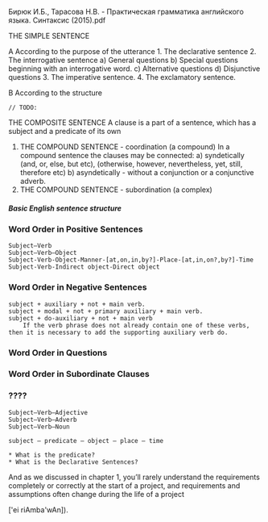 Бирюк И.Б., Тарасова Н.В. - Практическая грамматика английского языка. Синтаксис (2015).pdf

THE SIMPLE SENTENCE

A According to the purpose of the utterance
    1. The declarative sentence
    2. The interrogative sentence
        a) General questions
        b) Special questions beginning with an interrogative word.
        c) Alternative questions
        d) Disjunctive questions
    3. The imperative sentence.
    4. The exclamatory sentence.    
    
B According to the structure
    
    // TODO: 
    
THE COMPOSITE SENTENCE 
    A clause is a part of a sentence, which has a subject and a predicate of its own
    
1. THE COMPOUND SENTENCE - coordination (a compound)
        In a compound sentence the clauses may be connected:
            a) syndetically 
                (and, or, else, but etc), 
                (otherwise, however, nevertheless, yet, still, therefore etc)
            b) asyndetically - without a conjunction or a conjunctive adverb.
3. THE COMPOUND SENTENCE - subordination (a complex)

##### Basic English sentence structure

### Word Order in Positive Sentences
    Subject–Verb
    Subject–Verb–Object
    Subject-Verb-Object-Manner-[at,on,in,by?]-Place-[at,in,on?,by?]-Time
    Subject-Verb-Indirect object-Direct object

### Word Order in Negative Sentences
    subject + auxiliary + not + main verb.
    subject + modal + not + primary auxiliary + main verb.
    subject + do-auxiliary + not + main verb
        If the verb phrase does not already contain one of these verbs, then it is necessary to add the supporting auxiliary verb do.

### Word Order in Questions

### Word Order in Subordinate Clauses

### ????
    Subject–Verb–Adjective
    Subject–Verb–Adverb
    Subject–Verb–Noun

    subject – predicate – object – place – time

    * What is the predicate?
    * What is the Declarative Sentences?

And as we discussed in chapter 1, 
you’ll rarely understand the requirements completely or correctly at the start of a project, 
and requirements and assumptions often change during the life of a project

['ei riAmba'wAn]).